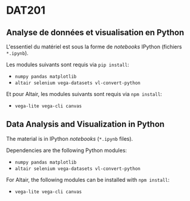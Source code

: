 # DAT201

## Analyse de données et visualisation en Python

L'essentiel du matériel est sous la forme de
*notebooks* IPython (fichiers `*.ipynb`).

Les modules suivants sont requis via `pip install`:
* `numpy pandas matplotlib`
* `altair selenium vega-datasets vl-convert-python`

Et pour Altair, les modules suivants sont requis via `npm install`:
* `vega-lite vega-cli canvas`

## Data Analysis and Visualization in Python

The material is in IPython *notebooks* (`*.ipynb` files).

Dependencies are the following Python modules:
* `numpy pandas matplotlib`
* `altair selenium vega-datasets vl-convert-python`

For Altair, the following modules can be installed with `npm install`:
* `vega-lite vega-cli canvas`
